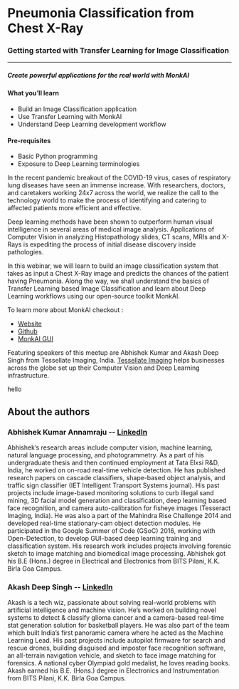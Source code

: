 # Pneumonia Classification from Chest X-Ray
### Getting started with Transfer Learning for Image Classification
----
##### Create powerful applications for the real world with MonkAI

#### What you’ll learn
 - Build an Image Classification application
 - Use Transfer Learning with MonkAI
 - Understand Deep Learning development workflow

#### Pre-requisites
- Basic Python programming
- Exposure to Deep Learning terminologies

In the recent pandemic breakout of the COVID-19 virus, cases of respiratory lung diseases have seen an immense increase. With researchers, doctors, and caretakers working 24x7 across the world, we realize the call to the technology world to make the process of identifying and catering to affected patients more efficient and effective.

Deep learning methods have been shown to outperform human visual intelligence in several areas of medical image analysis. Applications of Computer Vision in analyzing Histopathology slides, CT scans, MRIs and X-Rays is expediting the process of initial disease discovery inside pathologies.

In this webinar, we will learn to build an image classification system that takes as input a Chest X-Ray image and predicts the chances of the patient having Pneumonia.
Along the way, we shall understand the basics of Transfer Learning based Image Classification and learn about Deep Learning workflows using our open-source toolkit MonkAI.

To learn more about MonkAI checkout :
- [Website](https://monkai.org/)
- [Github](https://github.com/Tessellate-Imaging/monk_v1)
- [MonkAI GUI](https://github.com/Tessellate-Imaging/Monk_Gui)

Featuring speakers of this meetup are Abhishek Kumar and Akash Deep Singh from Tessellate Imaging, India. [Tessellate Imaging](https://tessellateimaging.com) helps businesses across the globe set up their Computer Vision and Deep Learning infrastructure.


hello
## About the authors

### Abhishek Kumar Annamraju -- [LinkedIn](https://www.linkedin.com/in/abhishek-kumar-annamraju/)
Abhishek’s research areas include computer vision, machine learning, natural language processing, and photogrammetry.
As a part of his undergraduate thesis and then continued employment at Tata Elxsi R&D, India, he worked on on-road real-time vehicle detection. He has published research papers on cascade classifiers, shape-based object analysis, and traffic sign classifier (IET Intelligent Transport Systems journal). His past projects include image-based monitoring solutions to curb illegal sand mining, 3D facial model generation and classification, deep learning based face recognition, and camera auto-calibration for fisheye images (Tesseract Imaging, India). He was also a part of the Mahindra Rise Challenge 2014 and developed real-time stationary-cam object detection modules.
He participated in the Google Summer of Code (GSoC) 2016, working with Open-Detection, to develop GUI-based deep learning training and classification system. His research work includes projects involving forensic sketch to image matching and biomedical image processing.
Abhishek got his B.E (Hons.) degree in Electrical and Electronics from BITS Pilani, K.K. Birla Goa Campus.

### Akash Deep Singh -- [LinkedIn](https://www.linkedin.com/in/akashdeepsingh01/)
Akash is a tech wiz, passionate about solving real-world problems with artificial intelligence and machine vision.
He’s worked on building novel systems to detect & classify glioma cancer and a camera-based real-time stat generation solution for basketball players. He was also part of the team which built India’s first panoramic camera where he acted as the Machine Learning Lead. His past projects include autopilot firmware for search and rescue drones, building disguised and imposter face recognition software, an all-terrain navigation vehicle, and sketch to face image matching for forensics.
A national cyber Olympiad gold medalist, he loves reading books.
Akash earned his B.E. (Hons.) degree in Electronics and Instrumentation from BITS Pilani, K.K. Birla Goa Campus.
